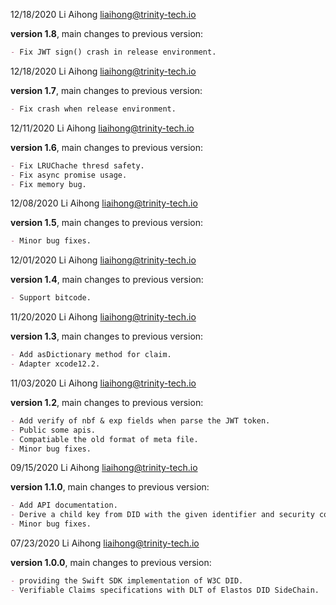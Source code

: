 12/18/2020 Li Aihong liaihong@trinity-tech.io

**version 1.8**, main changes to previous version:

```markdown
- Fix JWT sign() crash in release environment.
```

12/18/2020 Li Aihong liaihong@trinity-tech.io

**version 1.7**, main changes to previous version:

```markdown
- Fix crash when release environment.
```

12/11/2020 Li Aihong liaihong@trinity-tech.io

**version 1.6**, main changes to previous version:

```markdown
- Fix LRUChache thresd safety.
- Fix async promise usage.
- Fix memory bug.
```

12/08/2020 Li Aihong liaihong@trinity-tech.io

**version 1.5**, main changes to previous version:

```markdown
- Minor bug fixes.
```

12/01/2020 Li Aihong liaihong@trinity-tech.io

**version 1.4**, main changes to previous version:

```markdown
- Support bitcode.
```

11/20/2020 Li Aihong liaihong@trinity-tech.io

**version 1.3**, main changes to previous version:

```markdown
- Add asDictionary method for claim.
- Adapter xcode12.2.
```

11/03/2020 Li Aihong liaihong@trinity-tech.io

**version 1.2**, main changes to previous version:

```markdown
- Add verify of nbf & exp fields when parse the JWT token.
- Public some apis.
- Compatiable the old format of meta file.
- Minor bug fixes.
```

09/15/2020 Li Aihong liaihong@trinity-tech.io

**version 1.1.0**, main changes to previous version:

```markdown
- Add API documentation.
- Derive a child key from DID with the given identifier and security code.
- Minor bug fixes.
```

07/23/2020 Li Aihong liaihong@trinity-tech.io

**version 1.0.0**, main changes to previous version:

```markdown
- providing the Swift SDK implementation of W3C DID.
- Verifiable Claims specifications with DLT of Elastos DID SideChain.
```
